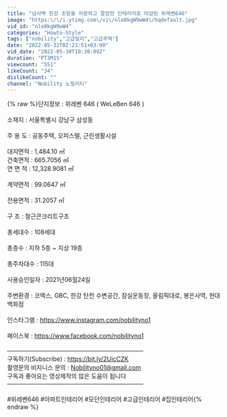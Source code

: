 ```yaml
---
title: "넘사벽 한강 조망을 자랑하고 깔끔한 인테리어로 마감된 위레벤646"
image: "https:\/\/i.ytimg.com\/vi\/nle8kgW9wW4\/hqdefault.jpg"
vid_id: "nle8kgW9wW4"
categories: "Howto-Style"
tags: ["nobility","고급빌라","고급주택"]
date: "2022-05-31T02:23:51+03:00"
vid_date: "2022-05-30T10:30:09Z"
duration: "PT3M1S"
viewcount: "551"
likeCount: "34"
dislikeCount: ""
channel: "Nobility 노빌리티"
---
```

{% raw %}단지정보 : 위레벤 646 ( WeLeBen 646 )<br /><br />소재지 : 서울특별시 강남구 삼성동<br /><br />주 용 도 : 공동주택, 오피스텔, 근린생활시설<br /><br />대지면적 : 1,484.10 ㎡<br />건축면적 : 665.7056 ㎡<br />연 면 적 : 12,328.9081 ㎡<br /><br />계약면적 : 99.0647 ㎡<br /><br />전용면적 : 31.2057 ㎡ <br /><br />구 조  : 철근콘크리트구조<br /><br />총세대수 : 108세대<br /><br />총층수 : 지하 5층 ~ 지상 19층<br /><br />총주차대수 : 115대<br /><br />사용승인일자 : 2021년06월24일<br /><br />주변환경 : 코엑스,  GBC, 한강 탄천 수변공간,  잠실운동장, 올림픽대로, 봉은사역, 현대백화점<br /><br />인스타그램 : <a rel="nofollow" target="blank" href="https://www.instagram.com/nobilityno1">https://www.instagram.com/nobilityno1</a><br /><br />페이스북 : <a rel="nofollow" target="blank" href="https://www.facebook.com/nobilityno1">https://www.facebook.com/nobilityno1</a><br /><br />────────────────────────────────<br />구독하기(Subscribe) : <a rel="nofollow" target="blank" href="https://bit.ly/2UicCZK">https://bit.ly/2UicCZK</a><br />촬영문의 비지니스 문의 : Nobilityno01@gmail.com<br />구독과 좋아요는 영상제작의 많은 도움이 됩니다 <br />────────────────────────────────<br /><br />#위레벤646 #아파트인테리어 #모던인테리어 #고급인테리어 #집인테리어{% endraw %}
